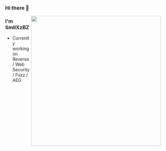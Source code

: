 ### Hi there 👋
<!--### Hi there 👋-->

<img align="right" src="https://github-readme-stats.vercel.app/api?username=SmllXzBZ&count_private=true&show_icons=true&theme=radical" width="420">

### I'm SmllXzBZ

- Currently working on Reverse / Web Security / Fuzz / AEG


<!--
**SmllXzBZ/SmllXzBZ** is a ✨ _special_ ✨ repository because its `README.md` (this file) appears on your GitHub profile.

Here are some ideas to get you started:

- 🔭 I’m currently working on ...
- 🌱 I’m currently learning ...
- 👯 I’m looking to collaborate on ...
- 🤔 I’m looking for help with ...
- 💬 Ask me about ...
- 📫 How to reach me: ...
- 😄 Pronouns: ...
- ⚡ Fun fact: ...
-->
